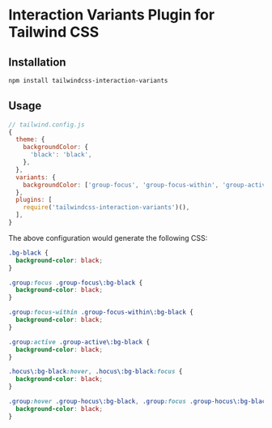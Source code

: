 # Interaction Variants Plugin for Tailwind CSS

## Installation

```bash
npm install tailwindcss-interaction-variants
```

## Usage

```js
// tailwind.config.js
{
  theme: {
    backgroundColor: {
      'black': 'black',
    },
  },
  variants: {
    backgroundColor: ['group-focus', 'group-focus-within', 'group-active', 'hocus', 'group-hocus'],
  },
  plugins: [
    require('tailwindcss-interaction-variants')(),
  ],
}
```

The above configuration would generate the following CSS:

```css
.bg-black {
  background-color: black;
}

.group:focus .group-focus\:bg-black {
  background-color: black;
}

.group:focus-within .group-focus-within\:bg-black {
  background-color: black;
}

.group:active .group-active\:bg-black {
  background-color: black;
}

.hocus\:bg-black:hover, .hocus\:bg-black:focus {
  background-color: black;
}

.group:hover .group-hocus\:bg-black, .group:focus .group-hocus\:bg-black {
  background-color: black;
}
```
